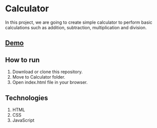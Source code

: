 # Calculator

In this project, we are going to create simple calculator to perform basic calculations such as addition, subtraction, multiplication and division.

## [Demo](https://nandhinikarvendhan.github.io/Projects/Calculator)

## How to run

1. Download or clone this repository.
2. Move to Calculator folder.
3. Open index.html file in your browser.

## Technologies 
1. HTML
2. CSS
3. JavaScript 
